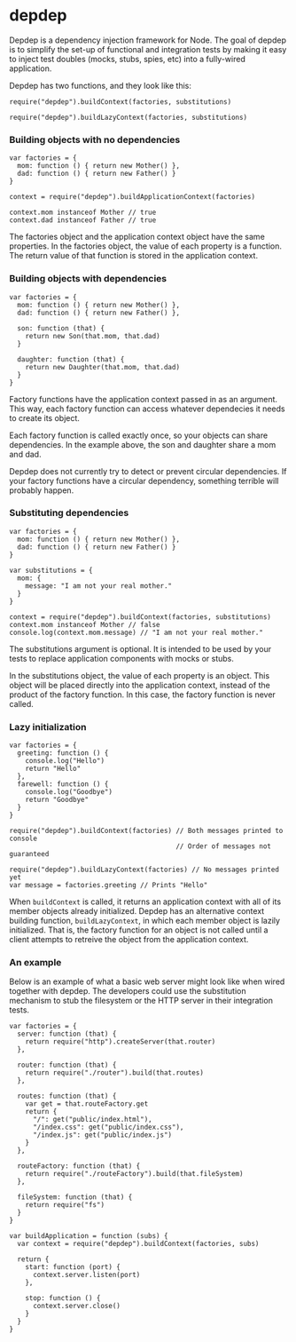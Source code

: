 depdep
======

Depdep is a dependency injection framework for Node. The goal of depdep is to simplify the set-up of functional and integration tests by making it easy to inject test doubles (mocks, stubs, spies, etc) into a fully-wired application.

Depdep has two functions, and they look like this:

    require("depdep").buildContext(factories, substitutions)

    require("depdep").buildLazyContext(factories, substitutions)


### Building objects with no dependencies

    var factories = {
      mom: function () { return new Mother() },
      dad: function () { return new Father() }
    }
    
    context = require("depdep").buildApplicationContext(factories)
    
    context.mom instanceof Mother // true
    context.dad instanceof Father // true
    

The factories object and the application context object have the same properties. In the factories object, the value of each property is a function. The return value of that function is stored in the application context.

### Building objects with dependencies

    var factories = {
      mom: function () { return new Mother() },
      dad: function () { return new Father() },
    
      son: function (that) {
        return new Son(that.mom, that.dad)
      }
    
      daughter: function (that) {
        return new Daughter(that.mom, that.dad)
      }
    }


Factory functions have the application context passed in as an argument. This way, each factory function can access whatever dependecies it needs to create its object.

Each factory function is called exactly once, so your objects can share dependencies. In the example above, the son and daughter share a mom and dad.

Depdep does not currently try to detect or prevent circular dependencies. If your factory functions have a circular dependency, something terrible will probably happen.

### Substituting dependencies

    var factories = {
      mom: function () { return new Mother() },
      dad: function () { return new Father() }
    }
    
    var substitutions = {
      mom: {
        message: "I am not your real mother."
      }
    }
    
    context = require("depdep").buildContext(factories, substitutions)
    context.mom instanceof Mother // false
    console.log(context.mom.message) // "I am not your real mother."

The substitutions argument is optional. It is intended to be used by your tests to replace application components with mocks or stubs.

In the substitutions object, the value of each property is an object. This object will be placed directly into the application context, instead of the product of the factory function. In this case, the factory function is never called.

### Lazy initialization

    var factories = {
      greeting: function () {
        console.log("Hello")
        return "Hello"
      },
      farewell: function () {
        console.log("Goodbye")
        return "Goodbye"
      }
    }

    require("depdep").buildContext(factories) // Both messages printed to console
                                              // Order of messages not guaranteed

    require("depdep").buildLazyContext(factories) // No messages printed yet
    var message = factories.greeting // Prints "Hello"

When `buildContext` is called, it returns an application context with all of its member objects already initialized. Depdep has an alternative context building function, `buildLazyContext`, in which each member object is lazily initialized. That is, the factory function for an object is not called until a client attempts to retreive the object from the application context.

### An example

Below is an example of what a basic web server might look like when wired together with depdep. The developers could use the substitution mechanism to stub the filesystem or the HTTP server in their integration tests.

    var factories = {
      server: function (that) {
        return require("http").createServer(that.router)
      },

      router: function (that) {
        return require("./router").build(that.routes)
      },

      routes: function (that) {
        var get = that.routeFactory.get
        return {
          "/": get("public/index.html"),
          "/index.css": get("public/index.css"),
          "/index.js": get("public/index.js")
        }
      },

      routeFactory: function (that) {
        return require("./routeFactory").build(that.fileSystem)
      },

      fileSystem: function (that) {
        return require("fs")
      }
    }

    var buildApplication = function (subs) {
      var context = require("depdep").buildContext(factories, subs)

      return {
        start: function (port) {
          context.server.listen(port)
        },
        
        stop: function () {
          context.server.close()
        }
      }
    }
